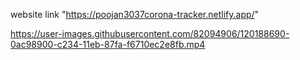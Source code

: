 website link "https://poojan3037corona-tracker.netlify.app/"

https://user-images.githubusercontent.com/82094906/120188690-0ac98900-c234-11eb-87fa-f6710ec2e8fb.mp4

